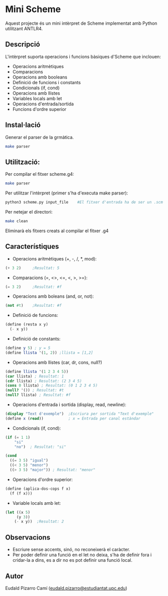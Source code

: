 # Mini Scheme

Aquest projecte és un mini intèrpret de Scheme implementat amb Python utilitzant ANTLR4.


## Descripció

L'intèrpret suporta operacions i funcions bàsiques d'Scheme que inclouen:
- Operacions aritmètiques
- Comparacions
- Operacions amb booleans
- Definició de funcions i constants
- Condicionals (if, cond)
- Operacions amb llistes
- Variables locals amb let
- Operacions d'entrada/sortida
- Funcions d'ordre superior

## Instal·lació

Generar el parser de la grmàtica.
```bash
make parser
```

## Utilització:
Per compilar el fitxer scheme.g4:
```bash
make parser
```
Per utilitzar l'intèrpret (primer s'ha d'executa make parser):
```bash
python3 scheme.py input_file    #El fitxer d'entrada ha de ser un .scm
```

Per netejar el directori:
```bash
make clean
```
Eliminarà els fitxers creats al compilar el fitxer .g4

## Característiques

- Operacions aritmètiques (+, -, /, *, mod):
```scheme
(+ 3 2)     ;Resultat: 5
```

- Comparacions (=, <>, <=, <, >, >=):
```scheme
(= 3 2)     ;Resultat: #f
```

- Operacions amb boleans (and, or, not):
```scheme
(not #t)    ;Resultat: #f
```

- Definició de funcions:
```scheme
(define (resta x y)
  (- x y))
```
- Definició de constants:
```scheme
(define y 5) ; y = 5
(define llista '(1, 2)) ;llista = [1,2]
```

- Operacions amb llistes (car, dr, cons, null?)
```scheme
(define llista '(1 2 3 4 5))
(car llista) ; Resultat: 1
(cdr llista) ; Resultat: (2 3 4 5)
(cons 0 llista) ; Resultat: (0 1 2 3 4 5)
(null? '()) ; Resultat: #t
(null? llista) ; Resultat: #f
```

- Operacions d'entrada i sortida (display, read, newline):
```scheme
(display "Text d'exemple")  ;Escriura per sortida "Text d'exemple"
(define x (read))           ; x = Entrada per canal estàndar
```

- Condicionals (if, cond):
```scheme
(if (= 1 1)
    "si"
    "no")  ; Resultat: "si"

(cond
  ((= 3 5) "igual")
  ((< 3 5) "menor")
  ((> 3 5) "major")) ; Resultat: "menor"
```

- Operacions d'ordre superior:
```scheme
(define (aplica-dos-cops f x)
  (f (f x)))
```

- Variable locals amb let:
```scheme
(let ((x 5)
     (y 3))
    (- x y))  ;Resultat: 2
```

## Observacions
- Escriure sense accents, sinó, no reconeixerà el caràcter.
- Per poder definir una funció en el let no deixa, s'ha de definir fora i cridar-la a dins, es a dir no es pot definir una funció local.

## Autor
Eudald Pizarro Camí (eudald.pizarro@estudiantat.upc.edu)
